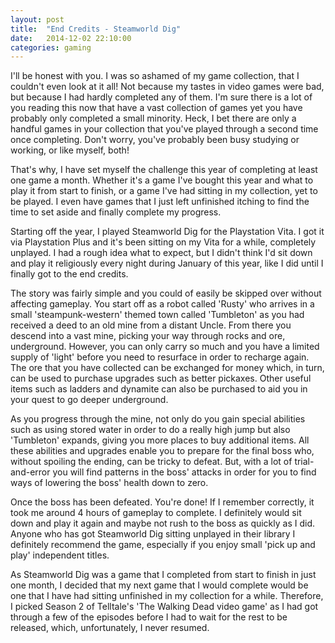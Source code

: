 ```yaml
---
layout: post
title:  "End Credits - Steamworld Dig"
date:   2014-12-02 22:10:00
categories: gaming
---
```

I'll be honest with you. I was so ashamed of my game collection, that I couldn't even look at it all! Not because my tastes in video games were bad, but because I had hardly completed any of them. I'm sure there is a lot of you reading this now that have a vast collection of games yet you have probably only completed a small minority. Heck, I bet there are only a handful games in your collection that you've played through a second time once completing. Don't worry, you've probably been busy studying or working, or like myself, both!

That's why, I have set myself the challenge this year of completing at least one game a month. Whether it's a game I've bought this year and what to play it from start to finish, or a game I've had sitting in my collection, yet to be played. I even have games that I just left unfinished itching to find the time to set aside and finally complete my progress.

Starting off the year, I played Steamworld Dig for the Playstation Vita. I got it via Playstation Plus and it's been sitting on my Vita for a while, completely unplayed. I had a rough idea what to expect, but I didn't think I'd sit down and play it religiously every night during January of this year, like I did until I finally got to the end credits.

The story was fairly simple and you could of easily be skipped over without affecting gameplay. You start off as a robot called 'Rusty' who arrives in a small 'steampunk-western' themed town called 'Tumbleton' as you had received a deed to an old mine from a distant Uncle. From there you descend into a vast mine, picking your way through rocks and ore, underground. However, you can only carry so much and you have a limited supply of 'light' before you need to resurface in order to recharge again. The ore that you have collected can be exchanged for money which, in turn, can be used to purchase upgrades such as better pickaxes. Other useful items such as ladders and dynamite can also be purchased to aid you in your quest to go deeper underground.

As you progress through the mine, not only do you gain special abilities such as using stored water in order to do a really high jump but also 'Tumbleton' expands, giving you more places to buy additional items. All these abilities and upgrades enable you to prepare for the final boss who, without spoiling the ending, can be tricky to defeat. But, with a lot of trial-and-error you will find patterns in the boss' attacks in order for you to find ways of lowering the boss' health down to zero.

Once the boss has been defeated. You're done! If I remember correctly, it took me around 4 hours of gameplay to complete. I definitely would sit down and play it again and maybe not rush to the boss as quickly as I did. Anyone who has got Steamworld Dig sitting unplayed in their library I definitely recommend the game, especially if you enjoy small 'pick up and play' independent titles.

As Steamworld Dig was a game that I completed from start to finish in just one month, I decided that my next game that I would complete would be one that I have had sitting unfinished in my collection for a while. Therefore, I picked Season 2 of Telltale's 'The Walking Dead video game' as I had got through a few of the episodes before I had to wait for the rest to be released, which, unfortunately, I never resumed. 

